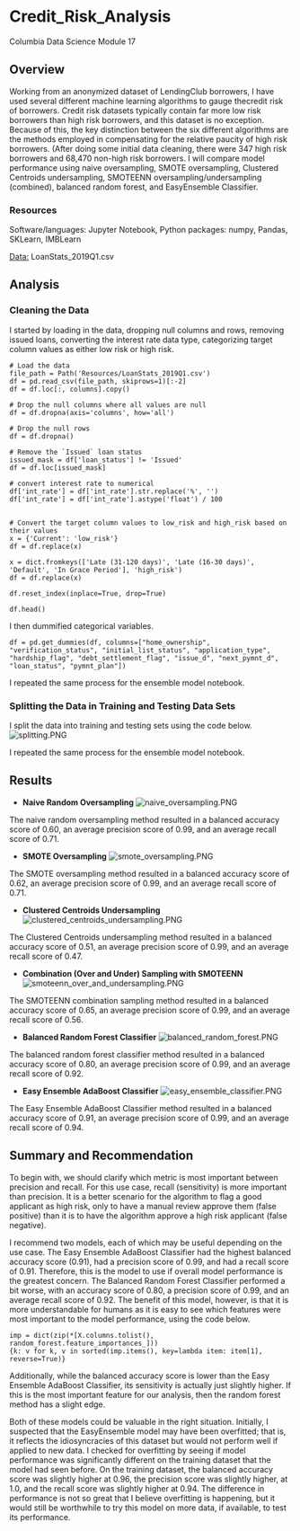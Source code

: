 # Credit_Risk_Analysis
 Columbia Data Science Module 17

## Overview
Working from an anonymized dataset of LendingClub borrowers, I have used several different machine learning algorithms to gauge thecredit risk of borrowers. Credit risk datasets typically contain far more low risk borrowers than high risk borrowers, and this dataset is no exception. Because of this, the key distinction between the six different algorithms are the methods employed in compensating for the relative paucity of high risk borrowers. (After doing some initial data cleaning, there were 347 high risk borrowers and 68,470 non-high risk borrowers. I will compare model performance using naive oversampling, SMOTE oversampling, Clustered Centroids undersampling, SMOTEENN oversampling/undersampling (combined), balanced random forest, and EasyEnsemble Classifier. 

### Resources
Software/languages: Jupyter Notebook, 
Python packages: numpy, Pandas, SKLearn, IMBLearn

[Data:](https://github.com/perryabdulkadir/Credit_Risk_Analysis/blob/main/Resources/LoanStats_2019Q1.csv) LoanStats_2019Q1.csv 


## Analysis 

### Cleaning the Data

I started by loading in the data, dropping null columns and rows, removing issued loans, converting the interest rate data type, categorizing target column values as either low risk or high risk. 

```
# Load the data
file_path = Path('Resources/LoanStats_2019Q1.csv')
df = pd.read_csv(file_path, skiprows=1)[:-2]
df = df.loc[:, columns].copy()

# Drop the null columns where all values are null
df = df.dropna(axis='columns', how='all')

# Drop the null rows
df = df.dropna()

# Remove the `Issued` loan status
issued_mask = df['loan_status'] != 'Issued'
df = df.loc[issued_mask]

# convert interest rate to numerical
df['int_rate'] = df['int_rate'].str.replace('%', '')
df['int_rate'] = df['int_rate'].astype('float') / 100


# Convert the target column values to low_risk and high_risk based on their values
x = {'Current': 'low_risk'}   
df = df.replace(x)

x = dict.fromkeys(['Late (31-120 days)', 'Late (16-30 days)', 'Default', 'In Grace Period'], 'high_risk')    
df = df.replace(x)

df.reset_index(inplace=True, drop=True)

df.head()
```
I then dummified categorical variables. 

```
df = pd.get_dummies(df, columns=["home_ownership", "verification_status", "initial_list_status", "application_type", "hardship_flag", "debt_settlement_flag", "issue_d", "next_pymnt_d", "loan_status", "pymnt_plan"])
```
I repeated the same process for the ensemble model notebook.

### Splitting the Data in Training and Testing Data Sets
I split the data into training and testing sets using the code below. 
![splitting.PNG](Resources/splitting.PNG)

I repeated the same process for the ensemble model notebook.

## Results

* **Naive Random Oversampling**
![naive_oversampling.PNG](Resources/naive_oversampling.PNG)


The naive random oversampling method resulted in a balanced accuracy score of 0.60, an average precision score of 0.99, and an average recall score of 0.71. 

* **SMOTE Oversampling**
![smote_oversampling.PNG](Resources/smote_oversampling.PNG)

The SMOTE oversampling method resulted in a balanced accuracy score of 0.62, an average precision score of 0.99, and an average recall score of 0.71. 

* **Clustered Centroids Undersampling**
![clustered_centroids_undersampling.PNG](Resources/clustered_centroids_undersampling.PNG)

The Clustered Centroids undersampling method resulted in a balanced accuracy score of 0.51, an average precision score of 0.99, and an average recall score of 0.47. 

* **Combination (Over and Under) Sampling with SMOTEENN**
![smoteenn_over_and_undersampling.PNG](Resources/smoteenn_over_and_undersampling.PNG)

The SMOTEENN combination sampling method resulted in a balanced accuracy score of 0.65, an average precision score of 0.99, and an average recall score of 0.56. 

* **Balanced Random Forest Classifier**
![balanced_random_forest.PNG](Resources/balanced_random_forest.PNG)

The balanced random forest classifier method resulted in a balanced accuracy score of 0.80, an average precision score of 0.99, and an average recall score of 0.92. 

* **Easy Ensemble AdaBoost Classifier**
![easy_ensemble_classifier.PNG](Resources/easy_ensemble_classifier.PNG)

The Easy Ensemble AdaBoost Classifier method resulted in a balanced accuracy score of 0.91, an average precision score of 0.99, and an average recall score of 0.94. 


## Summary and Recommendation

To begin with, we should clarify which metric is most important between precision and recall. For this use case, recall (sensitivity) is more important than precision. It is a better scenario for the algorithm to flag a good applicant as high risk, only to have a manual review approve them (false positive) than it is to have the algorithm approve a high risk applicant (false negative). 

I recommend two models, each of which may be useful depending on the use case. The Easy Ensemble AdaBoost Classifier had the highest balanced accuracy score (0.91), had a precision score of 0.99, and had a recall score of 0.91. Therefore, this is the model to use if overall model performance is the greatest concern. The Balanced Random Forest Classifier performed a bit worse, with an accuracy score of 0.80, a precision score of 0.99, and an average recall score of 0.92. The benefit of this model, however, is that it is more understandable for humans as it is easy to see which features were most important to the model performance, using the code below.

```
imp = dict(zip(*[X.columns.tolist(), random_forest.feature_importances_]))
{k: v for k, v in sorted(imp.items(), key=lambda item: item[1], reverse=True)}
```

Additionally, while the balanced accuracy score is lower than the Easy Ensemble AdaBoost Classifier, its sensitivity is actually just slightly higher. If this is the most important feature for our analysis, then the random forest method has a slight edge. 

Both of these models could be valuable in the right situation. Initially, I suspected that the EasyEnsemble model may have been overfitted; that is, it reflects the idiosyncracies of this dataset but would not perform well if applied to new data. I checked for overfitting by seeing if model performance was significantly different on the training dataset that the model had seen before. On the training dataset, the balanced accuracy score was slightly higher at 0.96, the precision score was slightly higher, at 1.0, and the recall score was slightly higher at 0.94. The difference in performance is not so great that I believe overfitting is happening, but it would still be worthwhile to try this model on more data, if available, to test its performance.
